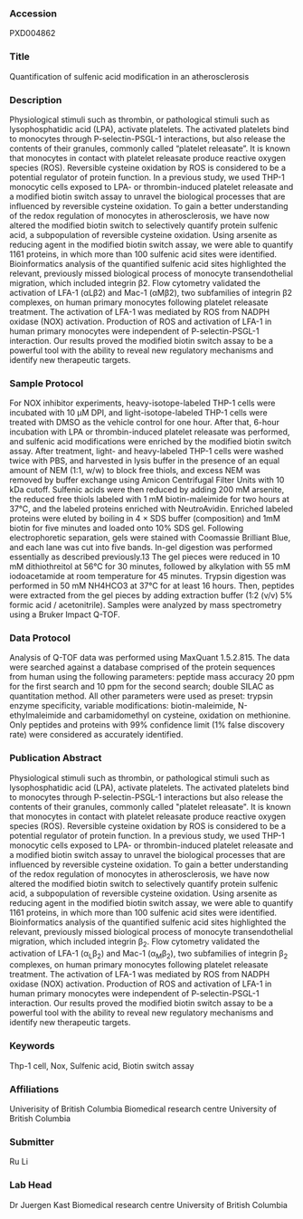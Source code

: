 ### Accession
PXD004862

### Title
Quantification of sulfenic acid modification in an atherosclerosis

### Description
Physiological stimuli such as thrombin, or pathological stimuli such as lysophosphatidic acid (LPA), activate platelets. The activated platelets bind to monocytes through P-selectin-PSGL-1 interactions, but also release the contents of their granules, commonly called “platelet releasate”. It is known that monocytes in contact with platelet releasate produce reactive oxygen species (ROS). Reversible cysteine oxidation by ROS is considered to be a potential regulator of protein function. In a previous study, we used THP-1 monocytic cells exposed to LPA- or thrombin-induced platelet releasate and a modified biotin switch assay to unravel the biological processes that are influenced by reversible cysteine oxidation. To gain a better understanding of the redox regulation of monocytes in atherosclerosis, we have now altered the modified biotin switch to selectively quantify protein sulfenic acid, a subpopulation of reversible cysteine oxidation. Using arsenite as reducing agent in the modified biotin switch assay, we were able to quantify 1161 proteins, in which more than 100 sulfenic acid sites were identified. Bioinformatics analysis of the quantified sulfenic acid sites highlighted the relevant, previously missed biological process of monocyte transendothelial migration, which included integrin β2. Flow cytometry validated the activation of LFA-1 (αLβ2) and Mac-1 (αMβ2), two subfamilies of integrin β2 complexes, on human primary monocytes following platelet releasate treatment. The activation of LFA-1 was mediated by ROS from NADPH oxidase (NOX) activation. Production of ROS and activation of LFA-1 in human primary monocytes were independent of P-selectin-PSGL-1 interaction. Our results proved the modified biotin switch assay to be a powerful tool with the ability to reveal new regulatory mechanisms and identify new therapeutic targets.

### Sample Protocol
For NOX inhibitor experiments, heavy-isotope-labeled THP-1 cells were incubated with 10 µM DPI, and light-isotope-labeled THP-1 cells were treated with DMSO as the vehicle control for one hour. After that, 6-hour incubation with LPA or thrombin-induced platelet releasate was performed, and sulfenic acid modifications were enriched by the modified biotin switch assay. After treatment, light- and heavy-labeled THP-1 cells were washed twice with PBS, and harvested in lysis buffer in the presence of an equal amount of NEM (1:1, w/w) to block free thiols, and excess NEM was removed by buffer exchange using Amicon Centrifugal Filter Units with 10 kDa cutoff. Sulfenic acids were then reduced by adding 200 mM arsenite, the reduced free thiols labeled with 1 mM biotin-maleimide for two hours at 37°C, and the labeled proteins enriched with NeutroAvidin. Enriched labeled proteins were eluted by boiling in 4 × SDS buffer (composition) and 1mM biotin for five minutes and loaded onto 10% SDS gel. Following electrophoretic separation, gels were stained with Coomassie Brilliant Blue, and each lane was cut into five bands. In-gel digestion was performed essentially as described previously.13 The gel pieces were reduced in 10 mM dithiothreitol at 56°C for 30 minutes, followed by alkylation with 55 mM iodoacetamide at room temperature for 45 minutes. Trypsin digestion was performed in 50 mM NH4HCO3 at 37°C for at least 16 hours. Then, peptides were extracted from the gel pieces by adding extraction buffer (1:2 (v/v) 5% formic acid / acetonitrile). Samples were analyzed by mass spectrometry using a Bruker Impact Q-TOF.

### Data Protocol
Analysis of Q-TOF data was performed using MaxQuant 1.5.2.815. The data were searched against a database comprised of the protein sequences from human using the following parameters: peptide mass accuracy 20 ppm for the first search and 10 ppm for the second search; double SILAC as quantitation method. All other parameters were used as preset: trypsin enzyme specificity, variable modifications: biotin-maleimide, N-ethylmaleimide and carbamidomethyl on cysteine, oxidation on methionine. Only peptides and proteins with 99% confidence limit (1% false discovery rate) were considered as accurately identified.

### Publication Abstract
Physiological stimuli such as thrombin, or pathological stimuli such as lysophosphatidic acid (LPA), activate platelets. The activated platelets bind to monocytes through P-selectin-PSGL-1 interactions but also release the contents of their granules, commonly called "platelet releasate". It is known that monocytes in contact with platelet releasate produce reactive oxygen species (ROS). Reversible cysteine oxidation by ROS is considered to be a potential regulator of protein function. In a previous study, we used THP-1 monocytic cells exposed to LPA- or thrombin-induced platelet releasate and a modified biotin switch assay to unravel the biological processes that are influenced by reversible cysteine oxidation. To gain a better understanding of the redox regulation of monocytes in atherosclerosis, we have now altered the modified biotin switch to selectively quantify protein sulfenic acid, a subpopulation of reversible cysteine oxidation. Using arsenite as reducing agent in the modified biotin switch assay, we were able to quantify 1161 proteins, in which more than 100 sulfenic acid sites were identified. Bioinformatics analysis of the quantified sulfenic acid sites highlighted the relevant, previously missed biological process of monocyte transendothelial migration, which included integrin &#x3b2;<sub>2</sub>. Flow cytometry validated the activation of LFA-1 (&#x3b1;<sub>L</sub>&#x3b2;<sub>2</sub>) and Mac-1 (&#x3b1;<sub>M</sub>&#x3b2;<sub>2</sub>), two subfamilies of integrin &#x3b2;<sub>2</sub> complexes, on human primary monocytes following platelet releasate treatment. The activation of LFA-1 was mediated by ROS from NADPH oxidase (NOX) activation. Production of ROS and activation of LFA-1 in human primary monocytes were independent of P-selectin-PSGL-1 interaction. Our results proved the modified biotin switch assay to be a powerful tool with the ability to reveal new regulatory mechanisms and identify new therapeutic targets.

### Keywords
Thp-1 cell, Nox, Sulfenic acid, Biotin switch assay

### Affiliations
Univerisity of British Columbia
Biomedical research centre University of British Columbia

### Submitter
Ru Li

### Lab Head
Dr Juergen Kast
Biomedical research centre University of British Columbia


